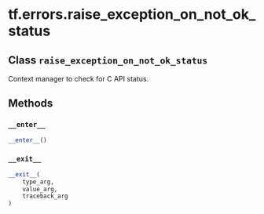 <div itemscope itemtype="http://developers.google.com/ReferenceObject">
<meta itemprop="name" content="tf.errors.raise_exception_on_not_ok_status" />
<meta itemprop="path" content="Stable" />
<meta itemprop="property" content="__enter__"/>
<meta itemprop="property" content="__exit__"/>
</div>

# tf.errors.raise_exception_on_not_ok_status

## Class `raise_exception_on_not_ok_status`



Context manager to check for C API status.

## Methods

<h3 id="__enter__"><code>__enter__</code></h3>

``` python
__enter__()
```



<h3 id="__exit__"><code>__exit__</code></h3>

``` python
__exit__(
    type_arg,
    value_arg,
    traceback_arg
)
```





